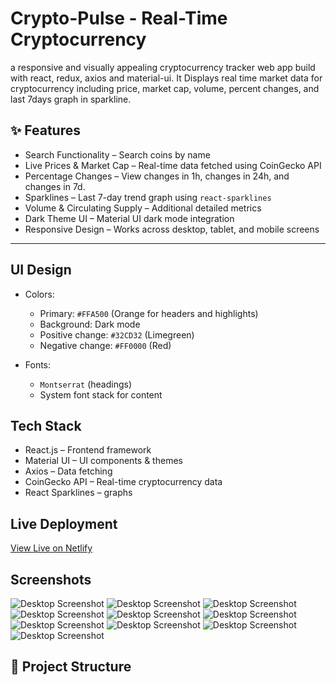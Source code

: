 # Crypto-Pulse - Real-Time Cryptocurrency 

a responsive and visually appealing cryptocurrency tracker web app build with react, redux, axios and material-ui. It Displays real time market data for cryptocurrency including price, market cap, volume, percent changes, and last 7days graph in sparkline. 

## ✨ Features

- Search Functionality – Search coins by name
- Live Prices & Market Cap – Real-time data fetched using CoinGecko API
- Percentage Changes – View changes in 1h, changes in 24h, and changes in 7d.
- Sparklines – Last 7-day trend graph using `react-sparklines`
- Volume & Circulating Supply – Additional detailed metrics
- Dark Theme UI – Material UI dark mode integration
- Responsive Design – Works across desktop, tablet, and mobile screens

---

## UI Design

- Colors:  
  - Primary: `#FFA500` (Orange for headers and highlights)  
  - Background: Dark mode  
  - Positive change: `#32CD32` (Limegreen)  
  - Negative change: `#FF0000` (Red)

- Fonts:  
  - `Montserrat` (headings)  
  - System font stack for content

## Tech Stack

- React.js – Frontend framework  
- Material UI – UI components & themes  
- Axios – Data fetching  
- CoinGecko API – Real-time cryptocurrency data  
- React Sparklines – graphs

## Live Deployment

[View Live on Netlify](https://your-netlify-link.netlify.app)

## Screenshots

![Desktop Screenshot](/crypto-pulse/src/assets/screenshotss/Screenshot%20(880).png) 
![Desktop Screenshot](/crypto-pulse/src/assets/screenshotss/Screenshot%20(881).png)
![Desktop Screenshot](/crypto-pulse/src/assets/screenshotss/Screenshot%20(882).png)
![Desktop Screenshot](/crypto-pulse/src/assets/screenshotss/Screenshot%20(883).png)
![Desktop Screenshot](/crypto-pulse/src/assets/screenshotss/Screenshot%20(884).png)
![Desktop Screenshot](/crypto-pulse/src/assets/screenshotss/Screenshot%20(885).png)
![Desktop Screenshot](/crypto-pulse/src/assets/screenshotss/Screenshot%20(886).png)
![Desktop Screenshot](/crypto-pulse/src/assets/screenshotss/Screenshot%20(887).png)
![Desktop Screenshot](/crypto-pulse/src/assets/screenshotss/Screenshot%20(888).png)
![Desktop Screenshot](/crypto-pulse/src/assets/screenshotss/Screenshot%20(889).png)


## 📂 Project Structure

